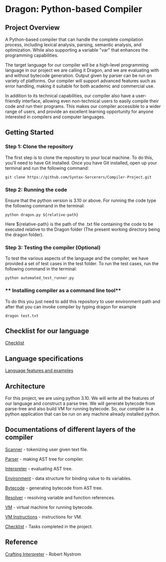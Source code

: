 # **Dragon: Python-based Compiler**

## **Project Overview**

A Python-based compiler that can handle the complete compilation process, including lexical analysis, parsing, semantic analysis, and optimization. While also supporting a variable "var" that enhances the programming capabilities.

The target language for our compiler will be a high-level programming language in our project we are calling it Dragon, and we are evaluating with and without bytecode generation. Output given by parser can be run on variety of platforms. Our compiler will support advanced features such as error handling, making it suitable for both academic and commercial use.

In addition to its technical capabilities, our compiler also have a user-friendly interface, allowing even non-technical users to easily compile their code and run their programs. This  makes our compiler accessible to a wider range of users, and provide an excellent learning opportunity for anyone interested in compilers and computer languages. 

## **Getting Started**

### **Step 1: Clone the repository**

The first step is to clone the repository to your local machine. To do this, you'll need to have Git installed. Once you have Git installed, open up your terminal and run the following command:

```
git clone https://github.com/Syntax-Sorcerers/Compiler-Project.git
```

### **Step 2: Running the code**

Ensure that the python version is 3.10 or above. For running the code type the following command in the terminal:

```
python dragon.py ${relative-path}
```

Here ${relative-path} is the path of the .txt file containing the code to be executed relative to the Dragon folder (The present working directory being the dragon folder).

### **Step 3: Testing the compiler (Optional)**

To test the various aspects of the language and the compiler, we have provided a set of test cases in the test folder. To run the test cases, run the following command in the terminal:

```
python automated_test_runner.py
```

### ** Installing compiler as a command line tool**

To do this you just need to add this repository to user environment path and after that you can invoke compiler by typing dragon for example

```
dragon test.txt
```

## **Checklist for our language**

[Checklist](docs/Checklist.md)



## **Language specifications**

[Language features and examples](docs/LS.md)

## **Architecture**

For this project, we are using python 3.10. We will write all the features of our language and construct a parse tree. We will generate bytecode from parse-tree and also build VM for running bytecode. So, our compiler is a python application that can be run on any machine already installed python.

## **Documentations of different layers of the compiler**

[Scanner](docs/SCANNER.md) - tokenizing user given text file.

[Parser](docs/PARSER.md) - making AST tree for compiler.

[Interpreter](docs/INTERPRETER.md) - evaluating AST tree.

[Environment](docs/ENVIRONMENT.md) - data structure for binding value to its variables.

[Bytecode](docs/BYTECODE.md) - generating bytecode from AST tree.

[Resolver](docs/RESOLVER.md) - resolving variable and function references.

[VM](docs/VM.md) - virtual machine for running bytecode.

[VM Instructions](docs/INSTRUCTIONS.md) - instructions for VM.

[Checklist](docs/Checklist.md) - Tasks completed in the project.

## **Reference**

[Crafting Interpreter](https://craftinginterpreters.com/contents.html) - Robert Nystrom
